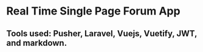 # Real Time Single Page Forum App

## Tools used: Pusher, Laravel, Vuejs, Vuetify, JWT, and markdown.